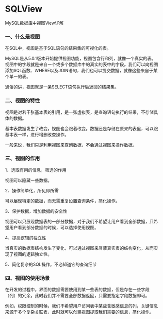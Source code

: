 # SQLView
MySQL数据库中视图View详解



### 一、什么是视图

在SQL中，视图是基于SQL语句的结果集的可视化的表。

MySQL是从5.0.1版本开始提供视图功能，视图包含行和列，就像一个真实的表。视图中的字段就是来自一个或多个数据库中的真实的表中的字段。我们可以向视图添加SQL函数、WHERE以及JOIN语句，我们也可以提交数据，就像这些来自于某个单一的表。

通俗的讲，视图就是一条SELECT语句执行后返回的结果集。

### 二、视图的特性

视图是对若干张基本表的引用，是一张虚拟表，是查询语句执行的结果，不存储具体的数据。

基本表数据发生了改变，视图也会跟着改变，数据还是存储在原来的表里，可以跟基本表一样，进行增删改查操作。

一般来说，我们只是利用视图来查询数据，不会通过视图来操作数据。

### 三、视图的作用

1、选取有用的信息，筛选的作用

视图可以隐藏一些数据。

2、操作简单化，所见即所需

可以展现特定的数据，而无需重复设置查询条件，简化操作。

3、保护数据，增加数据的安全性

视图可以只展现数据表的一部分数据，对于我们不希望让用户看到全部数据，只希望用户看到部分数据的时候，可以选择使用视图。

4、提高逻辑的独立性

当真实的数据表结构发生了变化，可以通过视图来屏蔽真实表的结构变化，从而实现了视图的逻辑独立性。

5、简化复杂的SQL操作，不必知道它的查询细节

### 四、视图的使用场景

在开发的过程中，界面的数据需要使用到某一些表的数据，但是存在一些字段（列）的冗余，此时我们并不需要全部数据返回，只需要指定字段数据即可。

例如，权限控制的时候，我们不希望用户访问表中某些含敏感信息的列，关键信息来源于多个复杂关联表，此时就可以创建视图提取我们需要的信息，简化操作。



